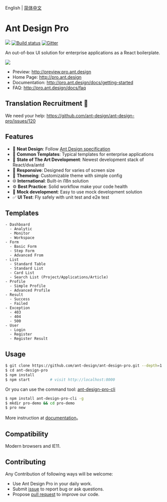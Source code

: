 English | [简体中文](./README.zh-CN.md)

# Ant Design Pro

[![](https://img.shields.io/travis/ant-design/ant-design-pro.svg?style=flat-square)](https://travis-ci.org/ant-design/ant-design-pro)
[![Build status](https://ci.appveyor.com/api/projects/status/67fxu2by3ibvqtat/branch/master?svg=true)](https://ci.appveyor.com/project/afc163/ant-design-pro/branch/master)
[![Gitter](https://badges.gitter.im/ant-design/ant-design-pro.svg)](https://gitter.im/ant-design/ant-design-pro?utm_source=badge&utm_medium=badge&utm_campaign=pr-badge)

An out-of-box UI solution for enterprise applications as a React boilerplate.

![](https://gw.alipayobjects.com/zos/rmsportal/xEdBqwSzvoSapmnSnYjU.png)

* Preview: http://preview.pro.ant.design
* Home Page: http://pro.ant.design
* Documentation: http://pro.ant.design/docs/getting-started
* FAQ: http://pro.ant.design/docs/faq

## Translation Recruitment :loudspeaker:

We need your help: https://github.com/ant-design/ant-design-pro/issues/120

## Features

* :gem: **Neat Design**: Follow [Ant Design specification](http://ant.design/)
* :triangular_ruler: **Common Templates**: Typical templates for enterprise
  applications
* :rocket: **State of The Art Development**: Newest development stack of
  React/dva/antd
* :iphone: **Responsive**: Designed for varies of screen size
* :art: **Themeing**: Customizable theme with simple config
* :globe_with_meridians: **International**: Built-in i18n solution
* :gear: **Best Practice**: Solid workflow make your code health
* :1234: **Mock development**: Easy to use mock development solution
* :white_check_mark: **UI Test**: Fly safely with unit test and e2e test

## Templates

```
- Dashboard
  - Analytic
  - Monitor
  - Workspace
- Form
  - Basic Form
  - Step Form
  - Advanced From
- List
  - Standard Table
  - Standard List
  - Card List
  - Search List (Project/Applications/Article)
- Profile
  - Simple Profile
  - Advanced Profile
- Result
  - Success
  - Failed
- Exception
  - 403
  - 404
  - 500
- User
  - Login
  - Register
  - Register Result
```

## Usage

```bash
$ git clone https://github.com/ant-design/ant-design-pro.git --depth=1
$ cd ant-design-pro
$ npm install
$ npm start         # visit http://localhost:8000
```

Or you can use the command tool:
[ant-design-pro-cli](https://github.com/ant-design/ant-design-pro-cli)

```bash
$ npm install ant-design-pro-cli -g
$ mkdir pro-demo && cd pro-demo
$ pro new
```

More instruction at
[documentation](http://pro.ant.design/docs/getting-started)。

## Compatibility

Modern browsers and IE11.

## Contributing

Any Contribution of following ways will be welcome:

* Use Ant Design Pro in your daily work.
* Submit [issue](http://github.com/ant-design/ant-design-pro/issues) to report
  bug or ask questions.
* Propose [pull request](http://github.com/ant-design/ant-design-pro/pulls) to
  improve our code.
